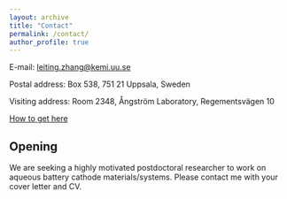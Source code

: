 ```yaml
---
layout: archive
title: "Contact"
permalink: /contact/
author_profile: true
---
```



E-mail: [leiting.zhang@kemi.uu.se](mailto:leiting.zhang@kemi.uu.se)

Postal address: Box 538, 751 21 Uppsala, Sweden

Visiting address: Room 2348, Ångström Laboratory, Regementsvägen 10 

[How to get here](https://www.kemi.uu.se/angstrom/about-us#anchor-799832)


## Opening

We are seeking a highly motivated postdoctoral researcher to work on aqueous battery cathode materials/systems. Please contact me with your cover letter and CV.



